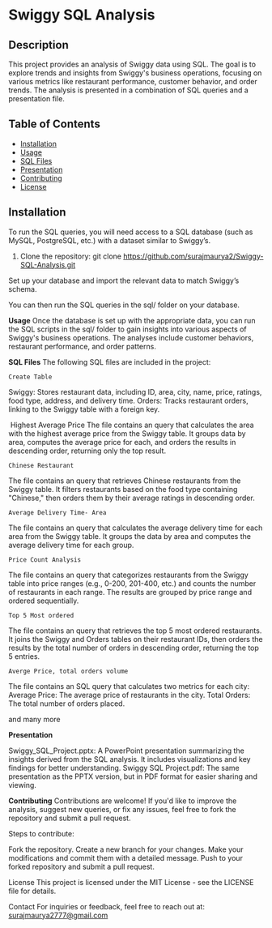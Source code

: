# Swiggy SQL Analysis

## Description
This project provides an analysis of Swiggy data using SQL. The goal is to explore trends and insights from Swiggy's business operations,
focusing on various metrics like restaurant performance, customer behavior, and order trends. The analysis is presented in a combination of SQL queries and a presentation file.

## Table of Contents
- [Installation](#installation)
- [Usage](#usage)
- [SQL Files](#sql-files)
- [Presentation](#presentation)
- [Contributing](#contributing)
- [License](#license)

## Installation
To run the SQL queries, you will need access to a SQL database (such as MySQL, PostgreSQL, etc.) with a dataset similar to Swiggy’s.

1. Clone the repository:
   git clone https://github.com/surajmaurya2/Swiggy-SQL-Analysis.git

Set up your database and import the relevant data to match Swiggy’s schema.

You can then run the SQL queries in the sql/ folder on your database.

**Usage**
Once the database is set up with the appropriate data, you can run the SQL scripts in the sql/ folder to gain insights into various aspects of Swiggy's business operations. The analyses include customer behaviors, restaurant performance, and order patterns.

**SQL Files**
The following SQL files are included in the project:

    Create Table
Swiggy: Stores restaurant data, including ID, area, city, name, price, ratings, food type, address, and delivery time.
Orders: Tracks restaurant orders, linking to the Swiggy table with a foreign key.

​    Highest Average Price
The file contains an query that calculates the area with the highest average price from the Swiggy table. It groups data by area, computes the average price for each, and orders the results in descending order, returning only the top result.

    Chinese Restaurant
The file contains an query that retrieves Chinese restaurants from the Swiggy table. It filters restaurants based on the food type containing "Chinese," then orders them by their average ratings in descending order.

    Average Delivery Time- Area
The file contains an query that calculates the average delivery time for each area from the Swiggy table. It groups the data by area and computes the average delivery time for each group.

    Price Count Analysis
The file contains an query that categorizes restaurants from the Swiggy table into price ranges (e.g., 0-200, 201-400, etc.) and counts the number of restaurants in each range. The results are grouped by price range and ordered sequentially.

    Top 5 Most ordered
The file contains an query that retrieves the top 5 most ordered restaurants. It joins the Swiggy and Orders tables on their restaurant IDs, then orders the results by the total number of orders in descending order, returning the top 5 entries.

    Averge Price, total orders volume
The file contains an SQL query that calculates two metrics for each city:
        Average Price: The average price of restaurants in the city.
        Total Orders: The total number of orders placed.

and many more

**Presentation**

Swiggy_SQL_Project.pptx: A PowerPoint presentation summarizing the insights derived from the SQL analysis. It includes visualizations and key findings for better understanding.
Swiggy SQL Project.pdf: The same presentation as the PPTX version, but in PDF format for easier sharing and viewing.

**Contributing**
Contributions are welcome! If you'd like to improve the analysis, suggest new queries, or fix any issues, feel free to fork the repository and submit a pull request.

Steps to contribute:

Fork the repository.
Create a new branch for your changes.
Make your modifications and commit them with a detailed message.
Push to your forked repository and submit a pull request.

License
This project is licensed under the MIT License - see the LICENSE file for details.

Contact
For inquiries or feedback, feel free to reach out at: surajmaurya2777@gmail.com
